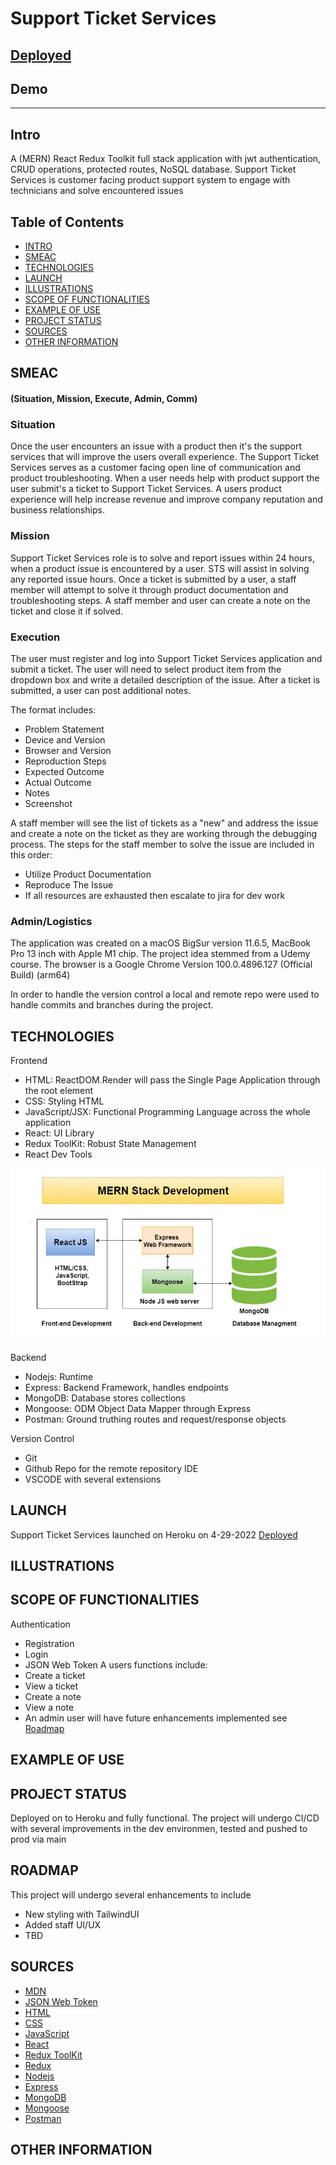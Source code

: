 # Support Ticket Services

## [Deployed](https://support-desk-services.herokuapp.com/)

## Demo

---

## Intro
A (MERN) React Redux Toolkit full stack application with jwt authentication, CRUD operations, protected routes, NoSQL database. Support Ticket Services is customer facing product support system to engage with technicians and solve encountered issues 

## Table of Contents

- [INTRO](#intro)
- [SMEAC](#smeac)
- [TECHNOLOGIES](#technologies)
- [LAUNCH](#launch)
- [ILLUSTRATIONS](#illustrations)
- [SCOPE OF FUNCTIONALITIES](#scope-of-functionalities)
- [EXAMPLE OF USE](#example-of-use)
- [PROJECT STATUS](#project-status)
- [SOURCES](#sources)
- [OTHER INFORMATION](#other-information)

## SMEAC

#### (Situation, Mission, Execute, Admin, Comm)

### Situation

Once the user encounters an issue with a product then it's the support services that will improve the users overall experience. The Support Ticket Services serves as a customer facing open line of communication and product troubleshooting. When a user needs help with product support the user submit's a ticket to Support Ticket Services. A users product experience will help increase revenue and improve company reputation and business relationships.

### Mission

Support Ticket Services role is to solve and report issues within 24 hours, when a product issue is encountered by a user. STS will assist in solving any reported issue hours. Once a ticket is submitted by a user, a staff member will attempt to solve it through product documentation and troubleshooting steps. A staff member and user can create a note on the ticket and close it if solved.

### Execution

The user must register and log into Support Ticket Services application and submit a ticket. The user will need to select product item from the dropdown box and write a detailed description of the issue. After a ticket is submitted, a user can post additional notes. 

The format includes:

- Problem Statement
- Device and Version
- Browser and Version
- Reproduction Steps
- Expected Outcome
- Actual Outcome
- Notes
- Screenshot


A staff member will see the list of tickets as a "new" and address the issue and create a note on the ticket as they are working through the debugging process. The steps for the staff member to solve the issue are included in this order:

- Utilize Product Documentation
- Reproduce The Issue
- If all resources are exhausted then escalate to jira for dev work

### Admin/Logistics
The application was created on a macOS BigSur version 11.6.5, MacBook Pro 13 inch with Apple M1 chip. The project idea stemmed from a Udemy course. The browser is a Google Chrome Version 100.0.4896.127 (Official Build) (arm64)

In order to handle the version control a local and remote repo were used to handle commits and branches during the project.

## TECHNOLOGIES

Frontend
- HTML: ReactDOM.Render will pass the Single Page Application through the root element
- CSS: Styling HTML
- JavaScript/JSX: Functional Programming Language across the whole application
- React: UI Library
- Redux ToolKit: Robust State Management
- React Dev Tools

![MERN](./src/assets/MERN-stack-1.webp)

Backend
- Nodejs: Runtime
- Express: Backend Framework, handles endpoints
- MongoDB: Database stores collections
- Mongoose: ODM Object Data Mapper through Express
- Postman: Ground truthing routes and request/response objects

Version Control
- Git
- Github Repo for the remote repository
IDE
- VSCODE with several extensions

## LAUNCH
Support Ticket Services launched on Heroku on 4-29-2022
[Deployed](https://support-desk-services.herokuapp.com/)

## ILLUSTRATIONS

## SCOPE OF FUNCTIONALITIES
Authentication
- Registration
- Login
- JSON Web Token
A users functions include:
- Create a ticket
- View a ticket
- Create a note
- View a note
- An admin user will have future enhancements implemented see [Roadmap](#roadmap)

## EXAMPLE OF USE

## PROJECT STATUS
 Deployed on to Heroku and fully functional. The project will undergo CI/CD with several improvements in the dev environmen, tested and pushed to prod via main

## ROADMAP
This project will undergo several enhancements to include
 - New styling with TailwindUI
 - Added staff UI/UX
 - TBD

## SOURCES
- [MDN]()
- [JSON Web Token]()
- [HTML]()
- [CSS]()
- [JavaScript]()
- [React]()
- [Redux ToolKit]()
- [Redux]()
- [Nodejs]()
- [Express]()
- [MongoDB]()
- [Mongoose]()
- [Postman]()

## OTHER INFORMATION
